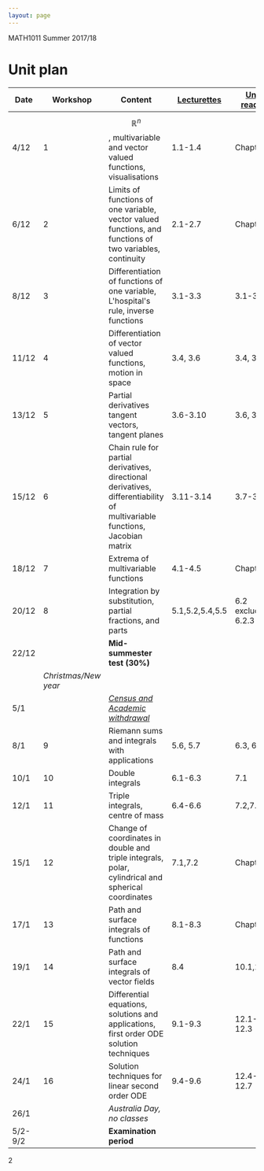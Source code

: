 ```yaml
---
layout: page
---
```


[census]:https://ipoint.uwa.edu.au/app/answers/detail/a_id/187/related/1
[Unit reader]:https://lms.uwa.edu.au/bbcswebdav/pid-915626-dt-content-rid-6803912_1/courses/MATH1011_TS-SUMM-B_2018/notes/MATH1011_Reader_2017_02%281%29.pdf
[Lecturettes]:MATH1011_lectures.html

MATH1011 Summer 2017/18 

# Unit plan



Date | Workshop | Content | [Lecturettes] | [Unit reader]
--- | --- | --- |--- |--- 
4/12|1| $$\mathbb{R}^n$$, multivariable and vector valued functions, visualisations |1.1-1.4|Chapter 1
6/12|2| Limits of functions of one variable, vector valued functions, and functions of two variables, continuity |2.1-2.7 | Chapter 2
8/12|3| Differentiation of functions of one variable, L'hospital's rule, inverse functions |3.1-3.3 | 3.1-3.3
11/12|4| Differentiation of vector valued functions, motion in space|3.4, 3.6| 3.4, 3.6 
13/12|5| Partial derivatives  tangent vectors, tangent planes |3.6-3.10| 3.6, 3.7
15/12|6| Chain rule for partial derivatives, directional derivatives, differentiability of multivariable functions, Jacobian matrix|3.11-3.14|3.7-3.10
18/12|7| Extrema of multivariable functions| 4.1-4.5| Chapter 4
20/12|8| Integration by substitution, partial fractions, and parts| 5.1,5.2,5.4,5.5 | 6.2 excluding 6.2.3
22/12|| **Mid-summester test (30%)**
 | | _Christmas/New year_||
5/1|| [*Census and Academic withdrawal*][census]
8/1|9| Riemann sums and integrals with applications | 5.6, 5.7| 6.3, 6.5
10/1|10| Double integrals |6.1-6.3 | 7.1
12/1|11| Triple integrals, centre of mass |6.4-6.6| 7.2,7.3 
15/1|12| Change of coordinates in double and triple integrals, polar, cylindrical and spherical coordinates| 7.1,7.2| Chapter 8
17/1|13| Path and surface integrals of functions|8.1-8.3|Chapter 9
19/1|14| Path and surface integrals of vector fields|8.4| 10.1,10.3
22/1|15|	Differential equations, solutions and applications, first order ODE solution techniques|9.1-9.3|12.1-12.3
24/1|16|	Solution techniques for linear second order ODE|9.4-9.6|12.4-12.7
26/1||*Australia Day, no classes*
5/2-9/2||**Examination period**
2
